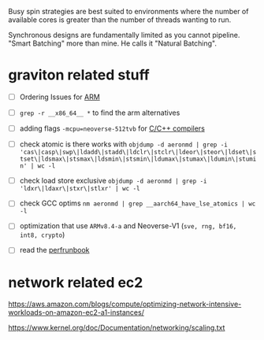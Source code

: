 Busy spin strategies are best suited to environments where the number of available cores is greater than the number of threads wanting to run.

Synchronous designs are fundamentally limited as you cannot pipeline. "Smart Batching" more than mine. He calls it "Natural Batching".

# graviton related stuff

- [ ] Ordering Issues for [ARM](https://github.com/aws/aws-graviton-getting-started/blob/main/optimizing.md#ordering-issues)
- [ ] `grep -r __x86_64__ *` to find the arm alternatives
- [ ] adding flags `-mcpu=neoverse-512tvb` for [C/C++ compilers](https://github.com/aws/aws-graviton-getting-started/blob/main/c-c++.md)
- [ ] check atomic is there works with `objdump -d aeronmd | grep -i 'cas\|casp\|swp\|ldadd\|stadd\|ldclr\|stclr\|ldeor\|steor\|ldset\|stset\|ldsmax\|stsmax\|ldsmin\|stsmin\|ldumax\|stumax\|ldumin\|stumin' | wc -l`
- [ ] check load store exclusive `objdump -d aeronmd | grep -i 'ldxr\|ldaxr\|stxr\|stlxr' | wc -l`
- [ ] check GCC optims `nm aeronmd | grep __aarch64_have_lse_atomics | wc -l`
- [ ] optimization that use `ARMv8.4-a` and Neoverse-V1 (`sve, rng, bf16, int8, crypto`)
- [ ] read the [perfrunbook](https://github.com/aws/aws-graviton-getting-started/blob/main/perfrunbook/optimization_recommendation.md)


# network related ec2

https://aws.amazon.com/blogs/compute/optimizing-network-intensive-workloads-on-amazon-ec2-a1-instances/

https://www.kernel.org/doc/Documentation/networking/scaling.txt